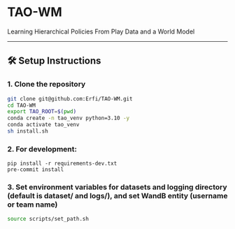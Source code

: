 # TAO-WM
Learning Hierarchical Policies From Play Data and a World Model

---

## 🛠️ Setup Instructions

### 1. Clone the repository

```bash
git clone git@github.com:Erfi/TAO-WM.git
cd TAO-WM
export TAO_ROOT=$(pwd)
conda create -n tao_venv python=3.10 -y
conda activate tao_venv
sh install.sh                
```

### 2. For development:
```
pip install -r requirements-dev.txt
pre-commit install
```

### 3. Set environment variables for datasets and logging directory (default is dataset/ and logs/), and set WandB entity (username or team name)
```bash
source scripts/set_path.sh
```
